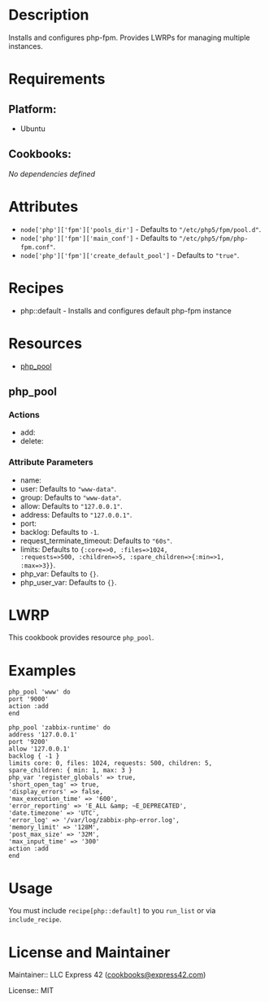# Description

Installs and configures php-fpm. Provides LWRPs for managing multiple instances.

# Requirements

## Platform:

* Ubuntu

## Cookbooks:

*No dependencies defined*

# Attributes

* `node['php']['fpm']['pools_dir']` -  Defaults to `"/etc/php5/fpm/pool.d"`.
* `node['php']['fpm']['main_conf']` -  Defaults to `"/etc/php5/fpm/php-fpm.conf"`.
* `node['php']['fpm']['create_default_pool']` -  Defaults to `"true"`.

# Recipes

* php::default - Installs and configures default php-fpm instance

# Resources

* [php_pool](#php_pool)

## php_pool

### Actions

- add:
- delete:

### Attribute Parameters

- name:
- user:  Defaults to <code>"www-data"</code>.
- group:  Defaults to <code>"www-data"</code>.
- allow:  Defaults to <code>"127.0.0.1"</code>.
- address:  Defaults to <code>"127.0.0.1"</code>.
- port:
- backlog:  Defaults to <code>-1</code>.
- request_terminate_timeout:  Defaults to <code>"60s"</code>.
- limits:  Defaults to <code>{:core=>0, :files=>1024, :requests=>500, :children=>5, :spare_children=>{:min=>1, :max=>3}}</code>.
- php_var:  Defaults to <code>{}</code>.
- php_user_var:  Defaults to <code>{}</code>.

# LWRP

This cookbook provides resource `php_pool`.

Examples
========
```
php_pool 'www' do
port '9000'
action :add
end
```

```
php_pool 'zabbix-runtime' do
address '127.0.0.1'
port '9200'
allow '127.0.0.1'
backlog { -1 }
limits core: 0, files: 1024, requests: 500, children: 5, spare_children: { min: 1, max: 3 }
php_var 'register_globals' => true,
'short_open_tag' => true,
'display_errors' => false,
'max_execution_time' => '600',
'error_reporting' => 'E_ALL &amp; ~E_DEPRECATED',
'date.timezone' => 'UTC',
'error_log' => '/var/log/zabbix-php-error.log',
'memory_limit' => '128M',
'post_max_size' => '32M',
'max_input_time' => '300'
action :add
end
```


# Usage

You must include `recipe[php::default]` to you `run_list` or via `include_recipe`.


# License and Maintainer

Maintainer:: LLC Express 42 (<cookbooks@express42.com>)

License:: MIT
